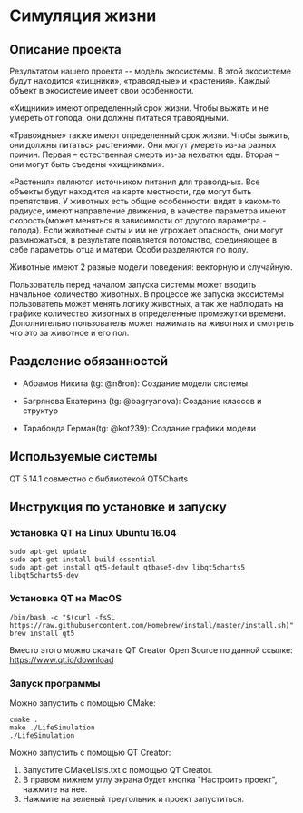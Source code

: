 # Симуляция жизни

## Описание проекта

Результатом нашего проекта -- модель экосистемы. В этой экосистеме будут находится «хищники», «травоядные» и «растения». Каждый объект в экосистеме имеет свои особенности.

«Хищники» имеют определенный срок жизни. Чтобы выжить и не умереть от голода, они должны питаться травоядными.

«Травоядные» также имеют определенный срок жизни. Чтобы выжить, они должны питаться растениями. Они могут умереть из-за разных причин. Первая – естественная смерть из-за нехватки еды. Вторая – они могут быть съедены «хищниками».

«Растения» являются источником питания для травоядных.
Все объекты будут находится на карте местности, где могут быть препятствия.
У животных есть общие особенности: видят в каком-то радиусе, имеют направление движения, в качестве параметра имеют скорость(может меняться в зависимости от другого параметра - голода). Если животные сыты и им не угрожает опасность, они могут размножаться, в результате появляется потомство, соединяющее в себе параметры отца и матери. Особи разделяются по полу.

Животные имеют 2 разные модели поведения: векторную и случайную.

Пользователь перед началом запуска системы может вводить начальное количество животных. В процессе же запуска экосистемы пользователь может менять логику животных, а так же наблюдать на графике количество животных в определенные промежутки времени. Дополнительно пользователь может нажимать на животных и смотреть что это за животное и его пол.

## Разделение обязанностей

* Абрамов Никита (tg: @n8ron): Создание модели системы

* Багрянова Екатерина (tg: @bagryanova): Создание классов и структур

* Тарабонда Герман(tg: @kot239): Создание графики модели

## Используемые системы

QT 5.14.1 совместно с библиотекой QT5Charts

## Инструкция по установке и запуску

### Установка QT на Linux Ubuntu 16.04

```
sudo apt-get update
sudo apt-get install build-essential
sudo apt-get install qt5-default qtbase5-dev libqt5charts5 libqt5charts5-dev
```

### Установка QT на MacOS

```
/bin/bash -c "$(curl -fsSL https://raw.githubusercontent.com/Homebrew/install/master/install.sh)"
brew install qt5
```

Вместо этого можно скачать QT Creator Open Source по данной ссылке: https://www.qt.io/download

### Запуск программы

Можно запустить с помощью CMake: 
```
cmake .
make ./LifeSimulation
./LifeSimulation
```

Можно запустить с помощью QT Creator:

1. Запустите CMakeLists.txt с помощью QT Creator.
2. В правом нижнем углу экрана будет кнопка "Настроить проект", нажмите на нее.
3. Нажмите на зеленый треугольник и проект запуститься.
